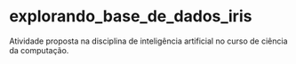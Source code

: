 # explorando_base_de_dados_iris
Atividade proposta na disciplina de inteligência artificial no curso de ciência da computação. 
